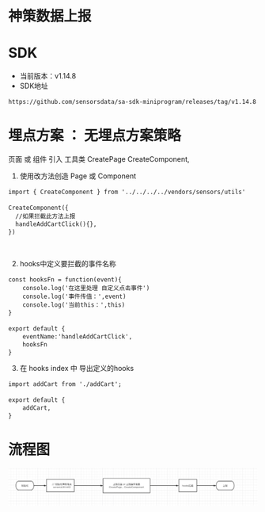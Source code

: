 # 神策数据上报

# SDK
 * 当前版本：v1.14.8
 * SDK地址
```
https://github.com/sensorsdata/sa-sdk-miniprogram/releases/tag/v1.14.8
```


# 埋点方案 ： 无埋点方案策略

页面 或 组件 引入 工具类 CreatePage  CreateComponent,

1. 使用改方法创造 Page  或 Component
```
import { CreateComponent } from '../../../../vendors/sensors/utils'

CreateComponent({
  //如果拦截此方法上报
  handleAddCartClick(){},
})



```

2. hooks中定义要拦截的事件名称
```
const hooksFn = function(event){
    console.log('在这里处理 自定义点击事件')
    console.log('事件传值：',event)
    console.log('当前this：',this)
}

export default {
    eventName:'handleAddCartClick',
    hooksFn
}

```
3. 在 hooks  index 中 导出定义的hooks
```
import addCart from './addCart';
 
export default {
    addCart,
}
``` 


# 流程图

<img src="./report.png" />


    

